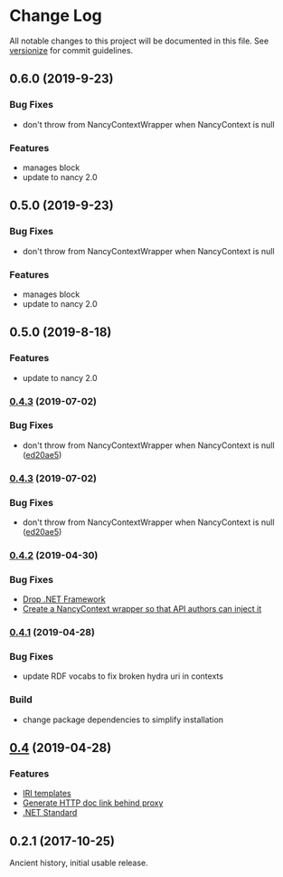 # Change Log

All notable changes to this project will be documented in this file. See [versionize](https://github.com/saintedlama/versionize) for commit guidelines.

<a name="0.6.0"></a>
## 0.6.0 (2019-9-23)

### Bug Fixes

* don't throw from NancyContextWrapper when NancyContext is null

### Features

* manages block
* update to nancy 2.0

## 0.5.0 (2019-9-23)

### Bug Fixes

* don't throw from NancyContextWrapper when NancyContext is null

### Features

* manages block
* update to nancy 2.0

## 0.5.0 (2019-8-18)

### Features

* update to nancy 2.0

### [0.4.3](https://github.com/wikibus/Argolis/compare/v0.4.2...v0.4.3) (2019-07-02)


### Bug Fixes

* don't throw from NancyContextWrapper when NancyContext is null ([ed20ae5](https://github.com/wikibus/Argolis/commit/ed20ae5))



### [0.4.3](https://github.com/wikibus/Argolis/compare/v0.4.2...v0.4.3) (2019-07-02)


### Bug Fixes

* don't throw from NancyContextWrapper when NancyContext is null ([ed20ae5](https://github.com/wikibus/Argolis/commit/ed20ae5))



### [0.4.2](https://github.com/wikibus/Argolis/compare/v0.4.1...v0.4.2) (2019-04-30)

### Bug Fixes

* [Drop .NET Framework](https://github.com/wikibus/Argolis/pull/18)
* [Create a NancyContext wrapper so that API authors can inject it](https://github.com/wikibus/Argolis/pull/17)

### [0.4.1](https://github.com/wikibus/Argolis/compare/v0.4...v0.4.1) (2019-04-28)

### Bug Fixes

* update RDF vocabs to fix broken hydra uri in contexts

### Build

* change package dependencies to simplify installation

## [0.4](https://github.com/wikibus/Argolis/compare/v0.2.1...v0.4) (2019-04-28)

### Features

* [IRI templates](https://github.com/wikibus/Argolis/pull/10)
* [Generate HTTP doc link behind proxy](https://github.com/wikibus/Argolis/pull/14)
* [.NET Standard](https://github.com/wikibus/Argolis/pull/13)

## 0.2.1 (2017-10-25)

Ancient history, initial usable release.
 